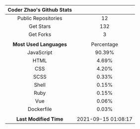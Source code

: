 | **Coder Zhao's Github Stats** | |
|:-:|:-:|
| Public Repositories | 12 |
| Get Stars | 132 |
| Get Forks | 3 |
| | |
| **Most Used Languages** | Percentage |
| JavaScript | 90.39% |
| HTML | 4.69% |
| CSS | 4.20% |
| SCSS | 0.33% |
| Shell | 0.15% |
| Ruby | 0.15% |
| Vue | 0.06% |
| Dockerfile | 0.03% |
| | |
| **Last Modified Time** | 2021-09-15 01:08:17 |